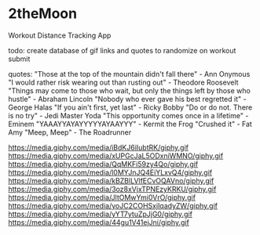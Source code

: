 # 2theMoon
Workout Distance Tracking App

todo:
create database of gif links and quotes to randomize on workout submit

quotes:
"Those at the top of the mountain didn't fall there" - Ann Onymous
"I would rather risk wearing out than rusting out" - Theodore Roosevelt
"Things may come to those who wait, but only the things left by those who hustle" - Abraham Lincoln
"Nobody who ever gave his best regretted it" - George Halas
"If you ain't first, yet last" - Ricky Bobby
"Do or do not.  There is no try" - Jedi Master Yoda
"This opportunity comes once in a lifetime" - Eminem
"YAAAYYAYAYYYYYAYAAYYY" - Kermit the Frog
"Crushed it" - Fat Amy
"Meep, Meep" - The Roadrunner

https://media.giphy.com/media/iBdKJ6iIubtRK/giphy.gif
https://media.giphy.com/media/xUPGcJaL5ODxniWMNO/giphy.gif
https://media.giphy.com/media/QqMKFi59zy4Qo/giphy.gif
https://media.giphy.com/media/l0MYJnJQ4EiYLxvQ4/giphy.gif
https://media.giphy.com/media/kBZBlLVlfECvOQAVno/giphy.gif
https://media.giphy.com/media/3oz8xVjxTPNEzyKRKU/giphy.gif
https://media.giphy.com/media/JltOMwYmi0VrO/giphy.gif
https://media.giphy.com/media/yoJC2COHSxjIqadyZW/giphy.gif
https://media.giphy.com/media/yYT7ytuZpJjG0/giphy.gif
https://media.giphy.com/media/44gu1V41ejJni/giphy.gif
